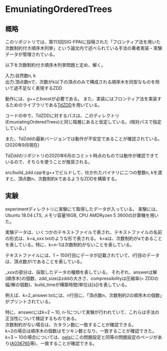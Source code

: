 # EmuniatingOrderedTrees
## 概略 
このリポジトリでは、第113回SIG-FPAIに投稿された「フロンティア法を用いた次数制約付き順序木列挙」という論文内で述べられている手法の著者実装・実験データが管理されている。

以下を次数制約付き順序木列挙問題と定め、解く。

入力:自然数n, k  
出力:頂点数nで、次数がk以下の頂点のみで構成される順序木を同型なものを除いて過不足なく表現するZDD

動作には、g++とboostが必要である。
また、実装にはフロンティア法を実装するためのライブラリである[TdZDD](https://github.com/kunisura/TdZdd)を用いている。

コードの中で、TdZDDに対するパスは、このディレクトリ(EmuniatingOrderedTrees)と同じ階層にあると仮定している。(相対パスで指定している。)

また、TdZddの最新バージョンでは動作が不安定であることが確認されている。(2020年9月現在)

TdZddのリポジトリの2020年6月のコミット時点のものでは動作が確認できているので、そちらを使うことが推奨される。

src/build_zdd.cppをg++でビルドして、吐かれたバイナリに二つの整数n, kを渡すと、頂点数n、次数制約kであるようなZDDを構築する。

## 実験

experimentディレクトリに実験にて取得したデータが入っている。
実験には、Ubuntu 18.04 LTS, メモリ容量16GB, CPU AMDRyzen 5 3600の計算機を用いた。

実験データは、いくつかのテキストファイルで表され、テキストファイルの名前の形式は、k=a_xxx.txtのような形で表される。
k=aは、次数制約がaであることを表している。特に、k=n-1は次数制約がないことを表している。

テキストファイルには、1 ~ 150行目にデータが記載されていて、i行目のデータは、頂点数がiであることを表している。

_xxxの部分は、採取したデータの種類を表している。
それぞれ、answerは解(順序木)の個数、zdd_sizeはzddの大きさ、compressibilityは圧縮率(= ZDDの幅/解の個数)、build_timeが構築時間(単位は[s])を表している。

例えば、k=2_answer.txtには、n行目に、「頂点数n、次数制約2の順序木の個数」がプリントされている。

特に、answerにはk=2 ~ 10, n-1について実験が行われていて、これらは手法の正当性について検証するものである。  
次数制約がない場合は、カタラン数に一致することが確認できる。  
k=2の場合は順序木の個数はモツキン数となり、一致することが確認できた。  
k=3 ~ 10の場合については、[oeis](https://oeis.org/)にこの問題設定と同等の問題設定のページがあり([A036765](https://oeis.org/A036765)等)、一致することが確認できる。


